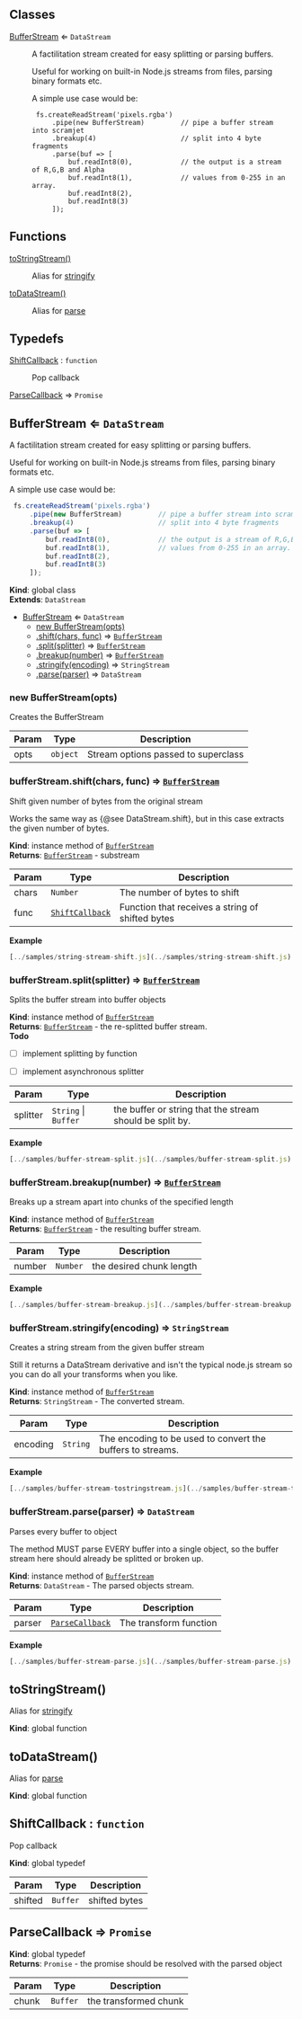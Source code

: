 ## Classes

<dl>
<dt><a href="#BufferStream">BufferStream</a> ⇐ <code>DataStream</code></dt>
<dd><p>A factilitation stream created for easy splitting or parsing buffers.</p>
<p>Useful for working on built-in Node.js streams from files, parsing binary formats etc.</p>
<p>A simple use case would be:</p>
<pre><code class="lang-javascript"> fs.createReadStream(&#39;pixels.rgba&#39;)
     .pipe(new BufferStream)         // pipe a buffer stream into scramjet
     .breakup(4)                     // split into 4 byte fragments
     .parse(buf =&gt; [
         buf.readInt8(0),            // the output is a stream of R,G,B and Alpha
         buf.readInt8(1),            // values from 0-255 in an array.
         buf.readInt8(2),
         buf.readInt8(3)
     ]);
</code></pre>
</dd>
</dl>

## Functions

<dl>
<dt><a href="#toStringStream">toStringStream()</a></dt>
<dd><p>Alias for <a href="#BufferStream+stringify">stringify</a></p>
</dd>
<dt><a href="#toDataStream">toDataStream()</a></dt>
<dd><p>Alias for <a href="#BufferStream+parse">parse</a></p>
</dd>
</dl>

## Typedefs

<dl>
<dt><a href="#ShiftCallback">ShiftCallback</a> : <code>function</code></dt>
<dd><p>Pop callback</p>
</dd>
<dt><a href="#ParseCallback">ParseCallback</a> ⇒ <code>Promise</code></dt>
<dd></dd>
</dl>

<a name="BufferStream"></a>

## BufferStream ⇐ <code>DataStream</code>
A factilitation stream created for easy splitting or parsing buffers.

Useful for working on built-in Node.js streams from files, parsing binary formats etc.

A simple use case would be:

```javascript
 fs.createReadStream('pixels.rgba')
     .pipe(new BufferStream)         // pipe a buffer stream into scramjet
     .breakup(4)                     // split into 4 byte fragments
     .parse(buf => [
         buf.readInt8(0),            // the output is a stream of R,G,B and Alpha
         buf.readInt8(1),            // values from 0-255 in an array.
         buf.readInt8(2),
         buf.readInt8(3)
     ]);
```

**Kind**: global class  
**Extends**: <code>DataStream</code>  

* [BufferStream](#BufferStream) ⇐ <code>DataStream</code>
    * [new BufferStream(opts)](#new_BufferStream_new)
    * [.shift(chars, func)](#BufferStream+shift) ⇒ [<code>BufferStream</code>](#BufferStream)
    * [.split(splitter)](#BufferStream+split) ⇒ [<code>BufferStream</code>](#BufferStream)
    * [.breakup(number)](#BufferStream+breakup) ⇒ [<code>BufferStream</code>](#BufferStream)
    * [.stringify(encoding)](#BufferStream+stringify) ⇒ <code>StringStream</code>
    * [.parse(parser)](#BufferStream+parse) ⇒ <code>DataStream</code>

<a name="new_BufferStream_new"></a>

### new BufferStream(opts)
Creates the BufferStream


| Param | Type | Description |
| --- | --- | --- |
| opts | <code>object</code> | Stream options passed to superclass |

<a name="BufferStream+shift"></a>

### bufferStream.shift(chars, func) ⇒ [<code>BufferStream</code>](#BufferStream)
Shift given number of bytes from the original stream

Works the same way as {@see DataStream.shift}, but in this case extracts
the given number of bytes.

**Kind**: instance method of [<code>BufferStream</code>](#BufferStream)  
**Returns**: [<code>BufferStream</code>](#BufferStream) - substream  

| Param | Type | Description |
| --- | --- | --- |
| chars | <code>Number</code> | The number of bytes to shift |
| func | [<code>ShiftCallback</code>](#ShiftCallback) | Function that receives a string of shifted bytes |

**Example**  
```js
[../samples/string-stream-shift.js](../samples/string-stream-shift.js)
```
<a name="BufferStream+split"></a>

### bufferStream.split(splitter) ⇒ [<code>BufferStream</code>](#BufferStream)
Splits the buffer stream into buffer objects

**Kind**: instance method of [<code>BufferStream</code>](#BufferStream)  
**Returns**: [<code>BufferStream</code>](#BufferStream) - the re-splitted buffer stream.  
**Todo**

- [ ] implement splitting by function
- [ ] implement asynchronous splitter


| Param | Type | Description |
| --- | --- | --- |
| splitter | <code>String</code> \| <code>Buffer</code> | the buffer or string that the stream                                  should be split by. |

**Example**  
```js
[../samples/buffer-stream-split.js](../samples/buffer-stream-split.js)
```
<a name="BufferStream+breakup"></a>

### bufferStream.breakup(number) ⇒ [<code>BufferStream</code>](#BufferStream)
Breaks up a stream apart into chunks of the specified length

**Kind**: instance method of [<code>BufferStream</code>](#BufferStream)  
**Returns**: [<code>BufferStream</code>](#BufferStream) - the resulting buffer stream.  

| Param | Type | Description |
| --- | --- | --- |
| number | <code>Number</code> | the desired chunk length |

**Example**  
```js
[../samples/buffer-stream-breakup.js](../samples/buffer-stream-breakup.js)
```
<a name="BufferStream+stringify"></a>

### bufferStream.stringify(encoding) ⇒ <code>StringStream</code>
Creates a string stream from the given buffer stream

Still it returns a DataStream derivative and isn't the typical node.js
stream so you can do all your transforms when you like.

**Kind**: instance method of [<code>BufferStream</code>](#BufferStream)  
**Returns**: <code>StringStream</code> - The converted stream.  

| Param | Type | Description |
| --- | --- | --- |
| encoding | <code>String</code> | The encoding to be used to convert the buffers                           to streams. |

**Example**  
```js
[../samples/buffer-stream-tostringstream.js](../samples/buffer-stream-tostringstream.js)
```
<a name="BufferStream+parse"></a>

### bufferStream.parse(parser) ⇒ <code>DataStream</code>
Parses every buffer to object

The method MUST parse EVERY buffer into a single object, so the buffer
stream here should already be splitted or broken up.

**Kind**: instance method of [<code>BufferStream</code>](#BufferStream)  
**Returns**: <code>DataStream</code> - The parsed objects stream.  

| Param | Type | Description |
| --- | --- | --- |
| parser | [<code>ParseCallback</code>](#ParseCallback) | The transform function |

**Example**  
```js
[../samples/buffer-stream-parse.js](../samples/buffer-stream-parse.js)
```
<a name="toStringStream"></a>

## toStringStream()
Alias for [stringify](#BufferStream+stringify)

**Kind**: global function  
<a name="toDataStream"></a>

## toDataStream()
Alias for [parse](#BufferStream+parse)

**Kind**: global function  
<a name="ShiftCallback"></a>

## ShiftCallback : <code>function</code>
Pop callback

**Kind**: global typedef  

| Param | Type | Description |
| --- | --- | --- |
| shifted | <code>Buffer</code> | shifted bytes |

<a name="ParseCallback"></a>

## ParseCallback ⇒ <code>Promise</code>
**Kind**: global typedef  
**Returns**: <code>Promise</code> - the promise should be resolved with the parsed object  

| Param | Type | Description |
| --- | --- | --- |
| chunk | <code>Buffer</code> | the transformed chunk |

